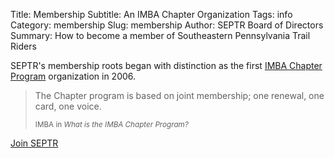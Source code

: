 Title: Membership
Subtitle: An IMBA Chapter Organization
Tags: info
Category: membership
Slug: membership
Author: SEPTR Board of Directors
Summary: How to become a member of Southeastern Pennsylvania Trail Riders

SEPTR's membership roots began with distinction as the
first <a href="http://www.imba.com/chapter-program">IMBA Chapter Program</a>
organization in 2006.

<blockquote>
  <p>
    The Chapter program is based on joint membership; one renewal, one card, one
    voice.</p><small>IMBA in <cite title="What is the IMBA Chapter Program?">What is the IMBA Chapter Program?</cite></small>
</blockquote>
</p>
<p><a href="https://www.imba.com/civicrm/contribute/transact?reset=1&id=146" class="btn btn-primary btn-large">Join SEPTR</a></p>
